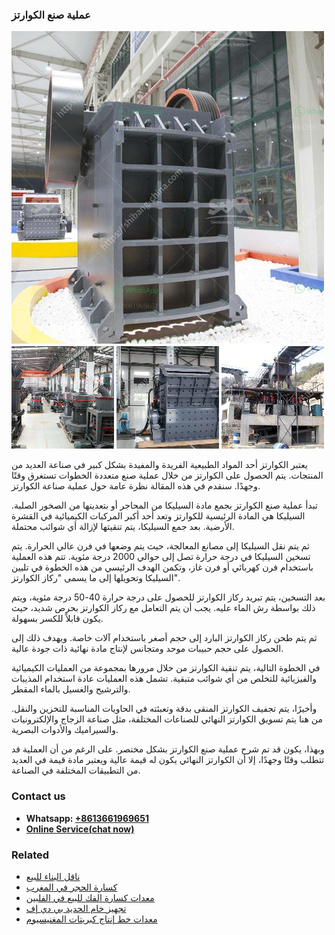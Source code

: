 <h3>عملية صنع الكوارتز</h3><img src='1701852532.jpg' alt=''><p>يعتبر الكوارتز أحد المواد الطبيعية الفريدة والمفيدة بشكل كبير في صناعة العديد من المنتجات. يتم الحصول على الكوارتز من خلال عملية صنع متعددة الخطوات تستغرق وقتًا وجهدًا. سنقدم في هذه المقالة نظرة عامة حول عملية صناعة الكوارتز.</p><p>تبدأ عملية صنع الكوارتز بجمع مادة السيليكا من المحاجر أو بتعدينها من الصخور الصلبة. السيليكا هي المادة الرئيسية للكوارتز وتعد أحد أكبر المركبات الكيميائية في القشرة الأرضية. بعد جمع السيليكا، يتم تنقيتها لإزالة أي شوائب محتملة.</p><p>ثم يتم نقل السيليكا إلى مصانع المعالجة، حيث يتم وضعها في فرن عالي الحرارة. يتم تسخين السيليكا في درجة حرارة تصل إلى حوالي 2000 درجة مئوية. تتم هذه العملية باستخدام فرن كهربائي أو فرن غاز، وتكمن الهدف الرئيسي من هذه الخطوة في تليين السيليكا وتحويلها إلى ما يسمى "ركاز الكوارتز".</p><p>بعد التسخين، يتم تبريد ركاز الكوارتز للحصول على درجة حرارة 40-50 درجة مئوية، ويتم ذلك بواسطة رش الماء عليه. يجب أن يتم التعامل مع ركاز الكوارتز بحرص شديد، حيث يكون قابلاً للكسر بسهولة.</p><p>ثم يتم طحن ركاز الكوارتز البارد إلى حجم أصغر باستخدام آلات خاصة. ويهدف ذلك إلى الحصول على حجم حبيبات موحد ومتجانس لإنتاج مادة نهائية ذات جودة عالية.</p><p>في الخطوة التالية، يتم تنقية الكوارتز من خلال مرورها بمجموعة من العمليات الكيميائية والفيزيائية للتخلص من أي شوائب متبقية. تشمل هذه العمليات عادة استخدام المذيبات والترشيح والغسيل بالماء المقطر.</p><p>وأخيرًا، يتم تجفيف الكوارتز المنقى بدقة وتعبئته في الحاويات المناسبة للتخزين والنقل. من هنا يتم تسويق الكوارتز النهائي للصناعات المختلفة، مثل صناعة الزجاج والإلكترونيات والسيراميك والأدوات البصرية.</p><p>وبهذا، يكون قد تم شرح عملية صنع الكوارتز بشكل مختصر. على الرغم من أن العملية قد تتطلب وقتًا وجهدًا، إلا أن الكوارتز النهائي يكون له قيمة عالية ويعتبر مادة قيمة في العديد من التطبيقات المختلفة في الصناعة.</p><h3>Contact us</h3><ul><li><strong>Whatsapp:&nbsp;<a href="https://wa.me/8613661969651">+8613661969651</a></strong></li><li><a href="https://swt.shibang-china.com/?git&amp;zhl&amp;عملية صنع الكوارتز"><strong>Online Service(chat now)</strong></a></li></ul><h3>Related</h3><ul><li><a href='ناقل البناء للبيع.md'>ناقل البناء للبيع</a></li><li><a href='كسارة الحجر في المغرب.md'>كسارة الحجر في المغرب</a></li><li><a href='معدات كسارة الفك للبيع في الفلبين.md'>معدات كسارة الفك للبيع في الفلبين</a></li><li><a href='تجهيز خام الحديد بي دي إف.md'>تجهيز خام الحديد بي دي إف</a></li><li><a href='معدات خط إنتاج كبريتات المغنيسيوم.md'>معدات خط إنتاج كبريتات المغنيسيوم</a></li></ul>